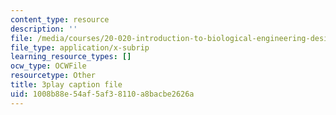 ```yaml
---
content_type: resource
description: ''
file: /media/courses/20-020-introduction-to-biological-engineering-design-spring-2009/1008b88e54af5af38110a8bacbe2626a_LRcYRm5daCU.vtt
file_type: application/x-subrip
learning_resource_types: []
ocw_type: OCWFile
resourcetype: Other
title: 3play caption file
uid: 1008b88e-54af-5af3-8110-a8bacbe2626a
---
```

